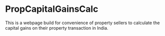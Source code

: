 # PropCapitalGainsCalc
This is a webpage build for convenience of property sellers to calculate the capital gains on their property transaction in India. 
